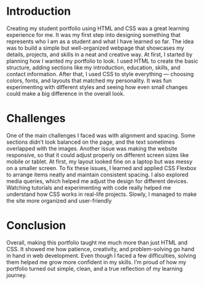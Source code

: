 # Introduction
Creating my student portfolio using HTML and CSS was a great learning experience for me. It was my first step into designing something that represents who I am as a student and what I have learned so far. The idea was to build a simple but well-organized webpage that showcases my details, projects, and skills in a neat and creative way.
At first, I started by planning how I wanted my portfolio to look. I used HTML to create the basic structure, adding sections like my introduction, education, skills, and contact information. After that, I used CSS to style everything — choosing colors, fonts, and layouts that matched my personality. It was fun experimenting with different styles and seeing how even small changes could make a big difference in the overall look.
# Challenges
One of the main challenges I faced was with alignment and spacing. Some sections didn’t look balanced on the page, and the text sometimes overlapped with the images. Another issue was making the website responsive, so that it could adjust properly on different screen sizes like mobile or tablet. At first, my layout looked fine on a laptop but was messy on a smaller screen. To fix these issues, I learned and applied CSS Flexbox to arrange items neatly and maintain consistent spacing. I also explored media queries, which helped me adjust the design for different devices. Watching tutorials and experimenting with code really helped me understand how CSS works in real-life projects. Slowly, I managed to make the site more organized and user-friendly

# Conclusion
Overall, making this portfolio taught me much more than just HTML and CSS. It showed me how patience, creativity, and problem-solving go hand in hand in web development. Even though I faced a few difficulties, solving them helped me grow more confident in my skills. I’m proud of how my portfolio turned out simple, clean, and a true reflection of my learning journey.